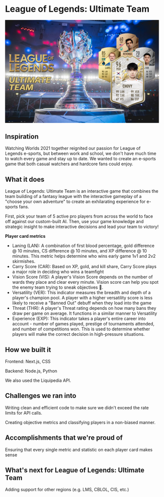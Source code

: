 # League of Legends: Ultimate Team

![image](/league-ultimate-team/public/images/devpostThumbnail.png)

## Inspiration
Watching Worlds 2021 together reignited our passion for League of Legends e-sports, but between work and school, we don't have much time to watch every game and stay up to date. We wanted to create an e-sports game that both casual watchers and hardcore fans could enjoy.

## What it does
League of Legends: Ultimate Team is an interactive game that combines the team building of a fantasy league with the interactive gameplay of a "choose your own adventure" to create an exhilarating experience for e-sports fans.

First, pick your team of 5 active pro players from across the world to face off against our custom-built AI. Then, use your game knowledge and strategic insight to make interactive decisions and lead your team to victory!

**Player card metrics**
- Laning (LAN): A combination of first blood percentage, gold difference @ 10 minutes, CS difference @ 10 minutes, and XP difference @ 10 minutes. This metric helps determine who wins early game 1v1 and 2v2 skirmishes.
- Carry Score (CAR): Based on XP, gold, and kill share, Carry Score plays a major role in deciding who wins a teamfight
- Vision Score (VIS): A player's Vision Score depends on the number of wards they place and clear every minute. Vision score can help you spot the enemy team trying to sneak objectives 👀.
- Versatility (VER): This indicator measures the breadth and depth of a player's champion pool. A player with a higher versatility score is less likely to receive a "Banned Out" debuff when they load into the game
- Threat (THR): A player's Threat rating depends on how many bans they draw per game on average. It functions in a similar manner to Versatility
- Experience (EXP): This indicator takes a player's entire career into account - number of games played, prestige of tournaments attended, and number of competitions won. This is used to determine whether players will make the correct decision in high-pressure situations.

## How we built it
Frontend: Next.js, CSS

Backend: Node.js, Python

We also used the Liquipedia API.

## Challenges we ran into
Writing clean and efficient code to make sure we didn't exceed the rate limits for API calls.

Creating objective metrics and classifying players in a non-biased manner.

## Accomplishments that we're proud of
Ensuring that every single metric and statistic on each player card makes sense 

## What's next for League of Legends: Ultimate Team
Adding support for other regions (e.g. LMS, CBLOL, CIS, etc.)
